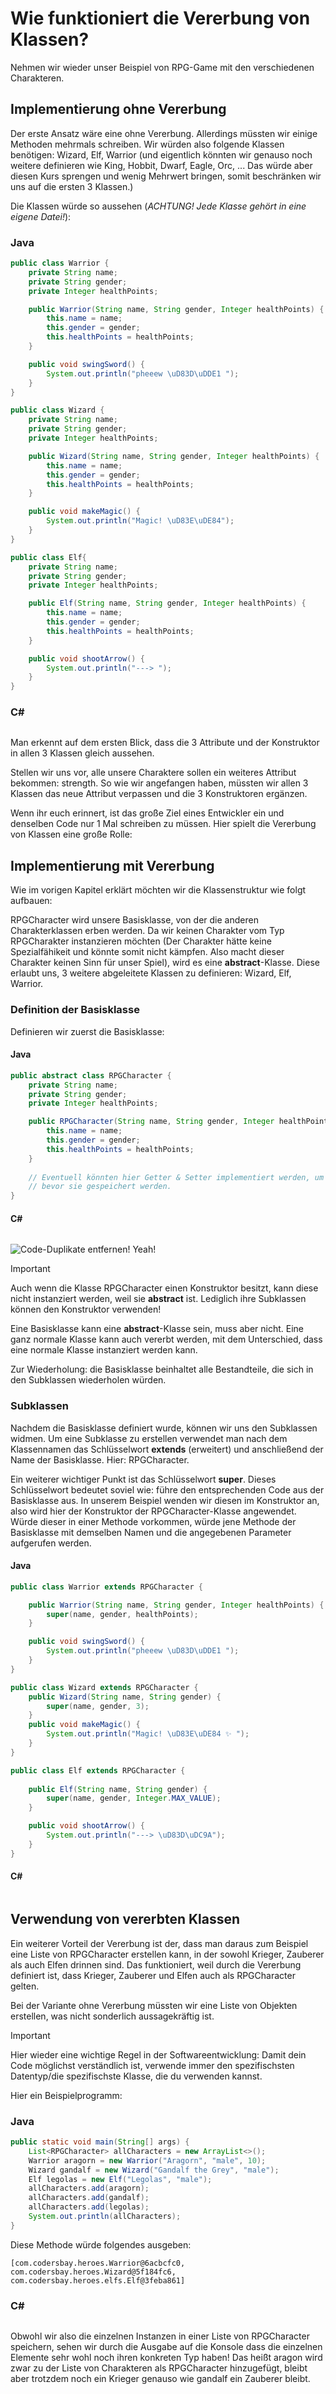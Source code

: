 # Wie funktioniert die Vererbung von Klassen?

Nehmen wir wieder unser Beispiel von RPG-Game mit den verschiedenen Charakteren. 

## Implementierung ohne Vererbung

Der erste Ansatz wäre eine ohne Vererbung. Allerdings müssten wir einige Methoden mehrmals schreiben. Wir würden also folgende Klassen benötigen: Wizard, Elf, Warrior (und eigentlich könnten wir genauso noch weitere definieren wie King, Hobbit, Dwarf, Eagle, Orc, ... Das würde aber diesen Kurs sprengen und wenig Mehrwert bringen, somit beschränken wir uns auf die ersten 3 Klassen.)

Die Klassen würde so aussehen (*ACHTUNG! Jede Klasse gehört in eine eigene Datei!*):

### Java

```java
public class Warrior {
    private String name;
    private String gender;
    private Integer healthPoints;

    public Warrior(String name, String gender, Integer healthPoints) {
        this.name = name;
        this.gender = gender;
        this.healthPoints = healthPoints;
    }

    public void swingSword() {
        System.out.println("pheeew \uD83D\uDDE1️ ");
    }
}
```

```java
public class Wizard {
    private String name;
    private String gender;
    private Integer healthPoints;

    public Wizard(String name, String gender, Integer healthPoints) {
        this.name = name;
        this.gender = gender;
        this.healthPoints = healthPoints;
    }

    public void makeMagic() {
        System.out.println("Magic! \uD83E\uDE84");
    }
}
```

```java
public class Elf{
    private String name;
    private String gender;
    private Integer healthPoints;

    public Elf(String name, String gender, Integer healthPoints) {
        this.name = name;
        this.gender = gender;
        this.healthPoints = healthPoints;
    }

    public void shootArrow() {
        System.out.println("---> ");
    }
}
```

### C#

```c#

```

Man erkennt auf dem ersten Blick, dass die 3 Attribute und der Konstruktor in allen 3 Klassen gleich aussehen. 

Stellen wir uns vor, alle unsere Charaktere sollen ein weiteres Attribut bekommen: strength. So wie wir angefangen haben, müssten wir allen 3 Klassen das neue Attribut verpassen und die 3 Konstruktoren ergänzen. 

Wenn ihr euch erinnert, ist das große Ziel eines Entwickler ein und denselben Code nur 1 Mal schreiben zu müssen. Hier spielt die Vererbung von Klassen eine große Rolle:

## Implementierung mit Vererbung

Wie im vorigen Kapitel erklärt möchten wir die Klassenstruktur wie folgt aufbauen:

RPGCharacter wird unsere Basisklasse, von der die anderen Charakterklassen erben werden. Da wir keinen Charakter vom Typ RPGCharakter instanzieren möchten (Der Charakter hätte keine Spezialfähikeit und könnte somit nicht kämpfen. Also macht dieser Charakter keinen Sinn für unser Spiel), wird es eine **abstract**-Klasse. Diese erlaubt uns, 3 weitere abgeleitete Klassen zu definieren: Wizard, Elf, Warrior.

### Definition der Basisklasse

Definieren wir zuerst die Basisklasse:

#### Java

```java
public abstract class RPGCharacter {
    private String name;
    private String gender;
    private Integer healthPoints;

    public RPGCharacter(String name, String gender, Integer healthPoints) {
        this.name = name;
        this.gender = gender;
        this.healthPoints = healthPoints;
    }
    
    // Eventuell könnten hier Getter & Setter implementiert werden, um zB die Werte zu überprüfen
    // bevor sie gespeichert werden.
}
```

#### C#

```c#

```

![Code-Duplikate entfernen! Yeah!](img/remove-code-duplication.png)

> [!IMPORTANT]
> Auch wenn die Klasse RPGCharacter einen Konstruktor besitzt, kann diese nicht instanziert werden, weil sie **abstract** ist. Lediglich ihre Subklassen können den Konstruktor verwenden!

Eine Basisklasse kann eine **abstract**-Klasse sein, muss aber nicht. Eine ganz normale Klasse kann auch vererbt werden, mit dem Unterschied, dass eine normale Klasse instanziert werden kann.

Zur Wiederholung: die Basisklasse beinhaltet alle Bestandteile, die sich in den Subklassen wiederholen würden.

### Subklassen

Nachdem die Basisklasse definiert wurde, können wir uns den Subklassen widmen. Um eine Subklasse zu erstellen verwendet man nach dem Klassennamen das Schlüsselwort **extends** (erweitert) und anschließend der Name der Basisklasse. Hier: RPGCharacter.

Ein weiterer wichtiger Punkt ist das Schlüsselwort **super**. Dieses Schlüsselwort bedeutet soviel wie: führe den entsprechenden Code aus der Basisklasse aus. In unserem Beispiel wenden wir diesen im Konstruktor an, also wird hier der Konstruktor der RPGCharacter-Klasse angewendet. Würde dieser in einer Methode vorkommen, würde jene Methode der Basisklasse mit demselben Namen und die angegebenen Parameter aufgerufen werden.

#### Java

```java
public class Warrior extends RPGCharacter {

    public Warrior(String name, String gender, Integer healthPoints) {
        super(name, gender, healthPoints);
    }

    public void swingSword() {
        System.out.println("pheeew \uD83D\uDDE1️ ");
    }
}
```

```java
public class Wizard extends RPGCharacter {
    public Wizard(String name, String gender) {
        super(name, gender, 3);
    }
    public void makeMagic() {
        System.out.println("Magic! \uD83E\uDE84 ✨️ ");
    }
}
```

```java
public class Elf extends RPGCharacter {
    
    public Elf(String name, String gender) {
        super(name, gender, Integer.MAX_VALUE);
    }

    public void shootArrow() {
        System.out.println("---> \uD83D\uDC9A");
    }
}
```

#### C#

```c#

```

## Verwendung von vererbten Klassen

Ein weiterer Vorteil der Vererbung ist der, dass man daraus zum Beispiel eine Liste von RPGCharacter erstellen kann, in der sowohl Krieger, Zauberer als auch Elfen drinnen sind. Das funktioniert, weil durch die Vererbung definiert ist, dass Krieger, Zauberer und Elfen auch als RPGCharacter gelten.

Bei der Variante ohne Vererbung müssten wir eine Liste von Objekten erstellen, was nicht sonderlich aussagekräftig ist. 

> [!IMPORTANT]
> Hier wieder eine wichtige Regel in der Softwareentwicklung: Damit dein Code möglichst verständlich ist, verwende immer den spezifischsten Datentyp/die spezifischste Klasse, die du verwenden kannst.

Hier ein Beispielprogramm:

### Java

```java
public static void main(String[] args) {
    List<RPGCharacter> allCharacters = new ArrayList<>();
    Warrior aragorn = new Warrior("Aragorn", "male", 10);
    Wizard gandalf = new Wizard("Gandalf the Grey", "male");
    Elf legolas = new Elf("Legolas", "male");
    allCharacters.add(aragorn);
    allCharacters.add(gandalf);
    allCharacters.add(legolas);
    System.out.println(allCharacters);
}
```

Diese Methode würde folgendes ausgeben:

```
[com.codersbay.heroes.Warrior@6acbcfc0, com.codersbay.heroes.Wizard@5f184fc6,
com.codersbay.heroes.elfs.Elf@3feba861]
```

### C#

```c#

```

Obwohl wir also die einzelnen Instanzen in einer Liste von RPGCharacter speichern, sehen wir durch die Ausgabe auf die Konsole dass die einzelnen Elemente sehr wohl noch ihren konkreten Typ haben!
Das heißt aragon wird zwar zu der Liste von Charakteren als RPGCharacter hinzugefügt, bleibt aber
trotzdem noch ein Krieger genauso wie gandalf ein Zauberer bleibt.

